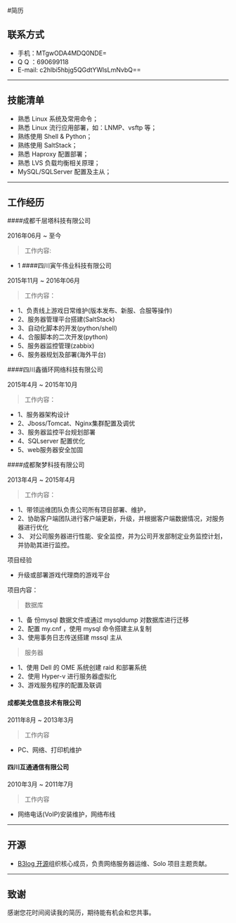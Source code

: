 #简历

## 联系方式

 * 手机：MTgwODA4MDQ0NDE=
 * Q Q ：690699118
 * E-mail: c2hlbi5hbjg5QGdtYWlsLmNvbQ==

---

## 技能清单

- 熟悉 Linux 系统及常用命令；
- 熟悉 Linux 流行应用部署，如：LNMP、vsftp 等；
- 熟练使用 Shell & Python；
- 熟练使用 SaltStack；
- 熟悉 Haproxy 配置部署；
- 熟悉 LVS 负载均衡相关原理；
- MySQL/SQLServer 配置及主从；

---

## 工作经历
####成都千层塔科技有限公司

2016年06月 ~ 至今
> 工作内容:
- 1
####四川寅午伟业科技有限公司

2015年11月 ~ 2016年06月
> 工作内容：

- 1、负责线上游戏日常维护(版本发布、新服、合服等操作)
- 2、服务器管理平台搭建(SaltStack)
- 3、自动化脚本的开发(python/shell)
- 4、合服脚本的二次开发(python)
- 5、服务器监控管理(zabbix)
- 6、服务器规划及部署(海外平台)

####四川鑫循环网络科技有限公司

2015年4月 ~ 2015年10月

> 工作内容：

- 1、服务器架构设计
- 2、Jboss/Tomcat、Nginx集群配置及调优
- 3、服务器监控平台规划部署
- 4、SQLserver 配置优化
- 5、web服务器安全加固


####成都聚梦科技有限公司

 2013年4月 ~ 2015年4月

> 工作内容：

- 1、带领运维团队负责公司所有项目部署、维护，
- 2、协助客户端团队进行客户端更新，升级，并根据客户端数据情况，对服务器进行优化
- 3、 对公司服务器进行性能、安全监控，并为公司开发部制定业务监控计划，并协助其进行监控。

项目经验

- 升级或部署游戏代理商的游戏平台

项目内容：

> 数据库

- 1、备 份mysql 数据文件或通过 mysqldump 对数据库进行迁移
- 2、配置 my.cnf ，使用 mysql 命令搭建主从复制
- 3、使用事务日志传送搭建 mssql 主从

> 服务器

- 1、使用 Dell 的 OME 系统创建 raid 和部署系统
- 2、使用 Hyper-v 进行服务器虚拟化
- 3、游戏服务程序的配置及联调



#### 成都美戈信息技术有限公司

2011年8月 ~ 2013年3月

> 工作内容

- PC、网络、打印机维护


#### 四川互通通信有限公司

2010年3月 ~ 2011年7月

> 工作内容

- 网络电话(VoIP)安装维护，网络布线

---

## 开源

- [B3log 开源](http://b3log.org)组织核心成员，负责网络服务器运维、Solo 项目主题贡献。

---

## 致谢
感谢您花时间阅读我的简历，期待能有机会和您共事。
